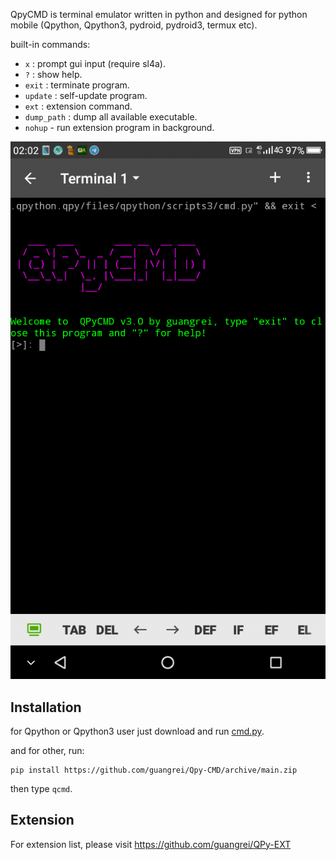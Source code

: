 QpyCMD is terminal emulator written in python and designed for python mobile (Qpython, Qpython3, pydroid, pydroid3, termux etc).

built-in commands:
 -  `x`                         :  prompt gui input (require sl4a).
 -  `?`                         :  show help.
 -  `exit`                     :  terminate program.
 -  `update`               :  self-update program.
 -  `ext`                      :  extension command.
 -  `dump_path`        : dump all available executable.
  - `nohup` - run extension program in background.

![Screenshot](screenshot.png)

## Installation

for Qpython or Qpython3 user just download and run [cmd.py](https://raw.githubusercontent.com/guangrei/Qpy-CMD/main/qpycmd/cmd.py).

and for other, run:

```
pip install https://github.com/guangrei/Qpy-CMD/archive/main.zip
```

then type `qcmd`.

## Extension

For extension list, please visit https://github.com/guangrei/QPy-EXT